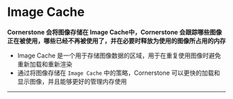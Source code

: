 # Image Cache
**Cornerstone 会将图像存储在 Image Cache中，Cornerstone 会跟踪哪些图像正在被使用，哪些已经不再被使用了，并在必要时释放为使用的图像所占用的内存**

* Image Cache 是一个用于存储图像数据的区域，用于在重复使用图像时避免重新加载和重新渲染
* 通过将图像存储在 `Image Cache` 中的策略，Cornerstone 可以更快的加载和显示图像，并且能够更好的管理内存使用
***

